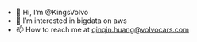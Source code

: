 - 👋 Hi, I’m @KingsVolvo
- 👀 I’m interested in bigdata on aws
- 📫 How to reach me at qinqin.huang@volvocars.com 

<!---
KingsVolvo/KingsVolvo is a ✨ special ✨ repository because its `README.md` (this file) appears on your GitHub profile.
You can click the Preview link to take a look at your changes.
--->
